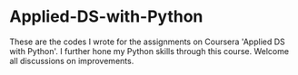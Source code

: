 # Applied-DS-with-Python
These are the codes I wrote for the assignments on Coursera 'Applied DS with Python'. I further hone my Python skills through this course.
Welcome all discussions on improvements.
